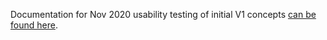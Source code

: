 Documentation for Nov 2020 usability testing of initial V1 concepts [can be found here](https://github.com/department-of-veterans-affairs/va.gov-team/tree/master/products/identity-personalization/my-va/2.0-redesign/product/Research).
